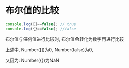 # 布尔值的比较

```js
console.log([]==false); // true
console.log({}==false); //false
```

布尔值与任何值进行比较时, 布尔值会转化为数字再进行比较

上述中, Number([])为0, Number(false)为0,

又因为: Number({})为NaN


